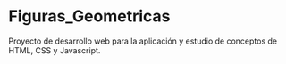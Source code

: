 # Figuras_Geometricas
Proyecto de desarrollo web para la aplicación y estudio de conceptos de HTML, CSS y Javascript. 
